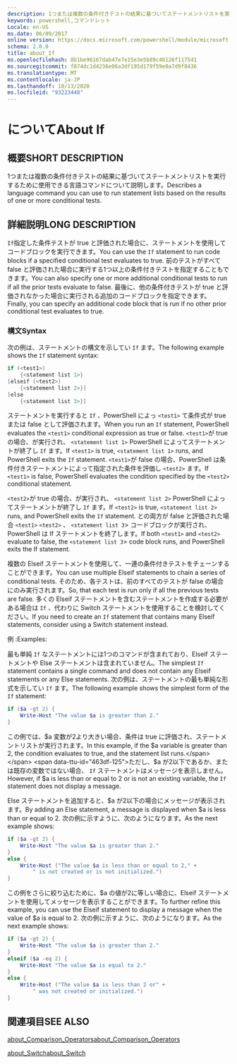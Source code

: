 ```yaml
---
description: 1つまたは複数の条件付きテストの結果に基づいてステートメントリストを実行するために使用できる言語コマンドについて説明します。
keywords: powershell,コマンドレット
Locale: en-US
ms.date: 06/09/2017
online version: https://docs.microsoft.com/powershell/module/microsoft.powershell.core/about/about_if?view=powershell-5.1&WT.mc_id=ps-gethelp
schema: 2.0.0
title: about_If
ms.openlocfilehash: 8b1be96167dab47e7e15e3e5b89c46126f117541
ms.sourcegitcommit: f874dc1d4236e06a3df195d179f59e0a7d9f8436
ms.translationtype: MT
ms.contentlocale: ja-JP
ms.lasthandoff: 10/13/2020
ms.locfileid: "93223448"
---
```

# <a name="about-if"></a><span data-ttu-id="463df-104">について</span><span class="sxs-lookup"><span data-stu-id="463df-104">About If</span></span>

## <a name="short-description"></a><span data-ttu-id="463df-105">概要</span><span class="sxs-lookup"><span data-stu-id="463df-105">SHORT DESCRIPTION</span></span>
<span data-ttu-id="463df-106">1つまたは複数の条件付きテストの結果に基づいてステートメントリストを実行するために使用できる言語コマンドについて説明します。</span><span class="sxs-lookup"><span data-stu-id="463df-106">Describes a language command you can use to run statement lists based on the results of one or more conditional tests.</span></span>

## <a name="long-description"></a><span data-ttu-id="463df-107">詳細説明</span><span class="sxs-lookup"><span data-stu-id="463df-107">LONG DESCRIPTION</span></span>
<span data-ttu-id="463df-108">`If`指定した条件テストが true と評価された場合に、ステートメントを使用してコードブロックを実行できます。</span><span class="sxs-lookup"><span data-stu-id="463df-108">You can use the `If` statement to run code blocks if a specified conditional test evaluates to true.</span></span> <span data-ttu-id="463df-109">前のテストがすべて false と評価された場合に実行する1つ以上の条件付きテストを指定することもできます。</span><span class="sxs-lookup"><span data-stu-id="463df-109">You can also specify one or more additional conditional tests to run if all the prior tests evaluate to false.</span></span> <span data-ttu-id="463df-110">最後に、他の条件付きテストが true と評価されなかった場合に実行される追加のコードブロックを指定できます。</span><span class="sxs-lookup"><span data-stu-id="463df-110">Finally, you can specify an additional code block that is run if no other prior conditional test evaluates to true.</span></span>

### <a name="syntax"></a><span data-ttu-id="463df-111">構文</span><span class="sxs-lookup"><span data-stu-id="463df-111">Syntax</span></span>

<span data-ttu-id="463df-112">次の例は、ステートメントの構文を示してい `If` ます。</span><span class="sxs-lookup"><span data-stu-id="463df-112">The following example shows the `If` statement syntax:</span></span>

```powershell
if (<test1>)
    {<statement list 1>}
[elseif (<test2>)
    {<statement list 2>}]
[else
    {<statement list 3>}]
```

<span data-ttu-id="463df-113">ステートメントを実行すると `If` 、PowerShell によっ `<test1>` て条件式が true または false として評価されます。</span><span class="sxs-lookup"><span data-stu-id="463df-113">When you run an `If` statement, PowerShell evaluates the `<test1>` conditional expression as true or false.</span></span> <span data-ttu-id="463df-114">`<test1>`が true の場合、が実行され、 `<statement list 1>` PowerShell によってステートメントが終了し `If` ます。</span><span class="sxs-lookup"><span data-stu-id="463df-114">If `<test1>` is true, `<statement list 1>` runs, and PowerShell exits the `If` statement.</span></span> <span data-ttu-id="463df-115">`<test1>`が false の場合、PowerShell は条件付きステートメントによって指定された条件を評価し `<test2>` ます。</span><span class="sxs-lookup"><span data-stu-id="463df-115">If `<test1>` is false, PowerShell evaluates the condition specified by the `<test2>` conditional statement.</span></span>

<span data-ttu-id="463df-116">`<test2>`が true の場合、が実行され、 `<statement list 2>` PowerShell によってステートメントが終了し `If` ます。</span><span class="sxs-lookup"><span data-stu-id="463df-116">If `<test2>` is true, `<statement list 2>` runs, and PowerShell exits the `If` statement.</span></span> <span data-ttu-id="463df-117">との両方が false と評価された場合 `<test1>` `<test2>` 、 `<statement list 3`> コードブロックが実行され、PowerShell は If ステートメントを終了します。</span><span class="sxs-lookup"><span data-stu-id="463df-117">If both `<test1>` and `<test2>` evaluate to false, the `<statement list 3`> code block runs, and PowerShell exits the If statement.</span></span>

<span data-ttu-id="463df-118">複数の Elseif ステートメントを使用して、一連の条件付きテストをチェーンすることができます。</span><span class="sxs-lookup"><span data-stu-id="463df-118">You can use multiple Elseif statements to chain a series of conditional tests.</span></span> <span data-ttu-id="463df-119">そのため、各テストは、前のすべてのテストが false の場合にのみ実行されます。</span><span class="sxs-lookup"><span data-stu-id="463df-119">So, that each test is run only if all the previous tests are false.</span></span>
<span data-ttu-id="463df-120">多くの Elseif ステートメントを含むステートメントを作成する必要がある場合は `If` 、代わりに Switch ステートメントを使用することを検討してください。</span><span class="sxs-lookup"><span data-stu-id="463df-120">If you need to create an `If` statement that contains many Elseif statements, consider using a Switch statement instead.</span></span>

<span data-ttu-id="463df-121">例 :</span><span class="sxs-lookup"><span data-stu-id="463df-121">Examples:</span></span>

<span data-ttu-id="463df-122">最も単純 `If` なステートメントには1つのコマンドが含まれており、Elseif ステートメントや Else ステートメントは含まれていません。</span><span class="sxs-lookup"><span data-stu-id="463df-122">The simplest `If` statement contains a single command and does not contain any Elseif statements or any Else statements.</span></span> <span data-ttu-id="463df-123">次の例は、ステートメントの最も単純な形式を示してい `If` ます。</span><span class="sxs-lookup"><span data-stu-id="463df-123">The following example shows the simplest form of the `If` statement:</span></span>

```powershell
if ($a -gt 2) {
    Write-Host "The value $a is greater than 2."
}
```

<span data-ttu-id="463df-124">この例では、$a 変数が2より大きい場合、条件は true に評価され、ステートメントリストが実行されます。</span><span class="sxs-lookup"><span data-stu-id="463df-124">In this example, if the $a variable is greater than 2, the condition evaluates to true, and the statement list runs.</span></span> <span data-ttu-id="463df-125">ただし、$a が2以下であるか、または既存の変数ではない場合、 `If` ステートメントはメッセージを表示しません。</span><span class="sxs-lookup"><span data-stu-id="463df-125">However, if $a is less than or equal to 2 or is not an existing variable, the `If` statement does not display a message.</span></span>

<span data-ttu-id="463df-126">Else ステートメントを追加すると、$a が2以下の場合にメッセージが表示されます。</span><span class="sxs-lookup"><span data-stu-id="463df-126">By adding an Else statement, a message is displayed when $a is less than or equal to 2.</span></span> <span data-ttu-id="463df-127">次の例に示すように、次のようになります。</span><span class="sxs-lookup"><span data-stu-id="463df-127">As the next example shows:</span></span>

```powershell
if ($a -gt 2) {
    Write-Host "The value $a is greater than 2."
}
else {
    Write-Host ("The value $a is less than or equal to 2," +
        " is not created or is not initialized.")
}
```

<span data-ttu-id="463df-128">この例をさらに絞り込むために、$a の値が2に等しい場合に、Elseif ステートメントを使用してメッセージを表示することができます。</span><span class="sxs-lookup"><span data-stu-id="463df-128">To further refine this example, you can use the Elseif statement to display a message when the value of $a is equal to 2.</span></span> <span data-ttu-id="463df-129">次の例に示すように、次のようになります。</span><span class="sxs-lookup"><span data-stu-id="463df-129">As the next example shows:</span></span>

```powershell
if ($a -gt 2) {
    Write-Host "The value $a is greater than 2."
}
elseif ($a -eq 2) {
    Write-Host "The value $a is equal to 2."
}
else {
    Write-Host ("The value $a is less than 2 or" +
        " was not created or initialized.")
}
```

## <a name="see-also"></a><span data-ttu-id="463df-130">関連項目</span><span class="sxs-lookup"><span data-stu-id="463df-130">SEE ALSO</span></span>

[<span data-ttu-id="463df-131">about_Comparison_Operators</span><span class="sxs-lookup"><span data-stu-id="463df-131">about_Comparison_Operators</span></span>](about_Comparison_Operators.md)

[<span data-ttu-id="463df-132">about_Switch</span><span class="sxs-lookup"><span data-stu-id="463df-132">about_Switch</span></span>](about_Switch.md)
